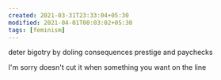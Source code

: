 ```yaml
---
created: 2021-03-31T23:33:04+05:30
modified: 2021-04-01T00:03:02+05:30
tags: [feminism]
---
```


deter bigotry by doling consequences prestige and paychecks

I'm sorry doesn't cut it when something you want on the line
